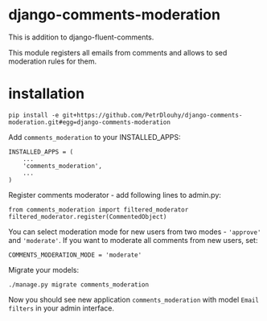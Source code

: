 django-comments-moderation
==========================

This is addition to django-fluent-comments.

This module registers all emails from comments and allows to sed moderation rules for them.


installation
============

    pip install -e git+https://github.com/PetrDlouhy/django-comments-moderation.git#egg=django-comments-moderation


Add ``comments_moderation`` to your INSTALLED_APPS:

    INSTALLED_APPS = (
        ...
        'comments_moderation',
        ...
    )

Register comments moderator - add following lines to admin.py:

    from comments_moderation import filtered_moderator
    filtered_moderator.register(CommentedObject)

You can select moderation mode for new users from two modes - ``'approve'`` and ``'moderate'``.
If you want to moderate all comments from new users, set:

    COMMENTS_MODERATION_MODE = 'moderate'

Migrate your models:

    ./manage.py migrate comments_moderation
    
Now you should see new application ``comments_moderation`` with model ``Email filters`` in your admin interface.
